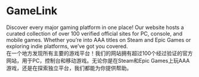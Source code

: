 # GameLink
Discover every major gaming platform in one place! Our website hosts a curated collection of over 100 verified official sites for PC, console, and mobile games. Whether you’re into AAA titles on Steam and Epic Games or exploring indie platforms, we’ve got you covered.<br>
在一个地方发现所有主要的游戏平台！我们的网站拥有超过100个经过验证的官方网站，用于PC，控制台和移动游戏。无论你是在Steam和Epic Games上玩AAA游戏，还是在探索独立平台，我们都能为你提供帮助。
